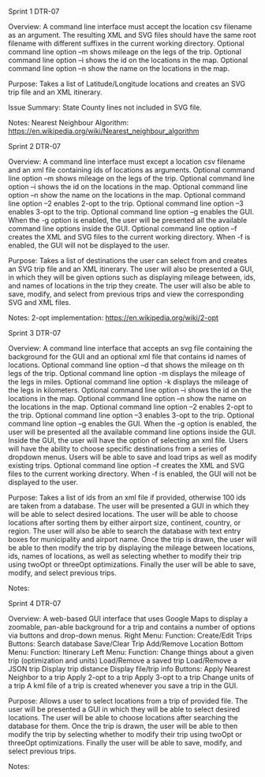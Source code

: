 Sprint 1
DTR-07

Overview:
A command line interface must accept the location csv filename as an argument.
The resulting XML and SVG files should have the same root filename with different suffixes in the current working directory.
Optional command line option –m shows mileage on the legs of the trip.
Optional command line option –i shows the id on the locations in the map.
Optional command line option –n show the name on the locations in the map.

Purpose:
Takes a list of Latitude/Longitude locations and creates an SVG trip file and an XML itinerary.

Issue Summary:
State County lines not included in SVG file.

Notes:
Nearest Neighbour Algorithm: https://en.wikipedia.org/wiki/Nearest_neighbour_algorithm



Sprint 2
DTR-07

Overview:
A command line interface must except a location csv filename and an xml file containing ids of locations as arguments.
Optional command line option –m shows mileage on the legs of the trip.
Optional command line option –i shows the id on the locations in the map.
Optional command line option –n show the name on the locations in the map.
Optional command line option –2 enables 2-opt to the trip.
Optional command line option –3 enables 3-opt to the trip.
Optional command line option –g enables the GUI.
When the -g option is enabled, the user will be presented all the available command line options inside the GUI.
Optional command line option –f creates the XML and SVG files to the current working directory.
When -f is enabled, the GUI will not be displayed to the user.

Purpose:
Takes a list of destinations the user can select from and creates an SVG trip file and an XML itinerary.
The user will also be presented a GUI, in which they will be given options such as displaying mileage between, 
ids, and names of locations in the trip they create. The user will also be able to save, modify, and select from 
previous trips and view the corresponding SVG and XML files.

Notes:
2-opt implementation: https://en.wikipedia.org/wiki/2-opt

Sprint 3
DTR-07

Overview:
A command line interface that accepts an svg file containing the background for the GUI and an optional xml file that
contains id names of locations.
Optional command line option –d that shows the mileage on th legs of the trip.
Optional command line option -m displays the mileage of the legs in miles.
Optional command line option -k displays the mileage of the legs in kilometers.
Optional command line option –i shows the id on the locations in the map.
Optional command line option –n show the name on the locations in the map.
Optional command line option –2 enables 2-opt to the trip.
Optional command line option –3 enables 3-opt to the trip.
Optional command line option –g enables the GUI.
When the -g option is enabled, the user will be presented all the available command line options inside the GUI.
Inside the GUI, the user will have the option of selecting an xml file.
Users will have the ability to choose specific destinations from a series of dropdown menus.
Users will be able to save and load trips as well as modify existing trips.
Optional command line option –f creates the XML and SVG files to the current working directory.
When -f is enabled, the GUI will not be displayed to the user.

Purpose:
Takes a list of ids from an xml file if provided, otherwise 100 ids are taken from a database.
The user will be presented a GUI in which they will be able to select desired locations. The user will be able to choose
locations after sorting them by either airport size, continent, country, or region. The user will also be able to search
the database with text entry boxes for municipality and airport name. Once the trip is drawn, the user will be able to
then modify the trip by displaying the mileage between locations, ids, names of locations, as well as selecting whether
to modify their trip using twoOpt or threeOpt optimizations. Finally the user will be able to save, modify, and select
previous trips.

Notes:

Sprint 4
DTR-07

Overview:
A web-based GUI interface that uses Google Maps to display a zoomable, pan-able background for a trip and contains a
number of options via buttons and drop-down menus.
Right Menu:
    Function:
        Create/Edit Trips
    Buttons:
        Search database
        Save/Clear Trip
        Add/Remove Location
Bottom Menu:
    Function: Itinerary
Left Menu:
    Function:
        Change things about a given trip (optimization and units)
        Load/Remove a saved trip
        Load/Remove a JSON trip
        Display trip distance
        Display file/trip info
    Buttons:
        Apply Nearest Neighbor to a trip
        Apply 2-opt to a trip
        Apply 3-opt to a trip
        Change units of a trip
A kml file of a trip is created whenever you save a trip in the GUI.

Purpose:
Allows a user to select locations from a trip of provided file.
The user will be presented a GUI in which they will be able to select desired locations. The user will be able to choose
locations after searching the database for them. Once the trip is drawn, the user will be able to then modify the trip
by selecting whether to modify their trip using twoOpt or threeOpt optimizations. Finally the user will be able to save,
modify, and select previous trips.

Notes:



